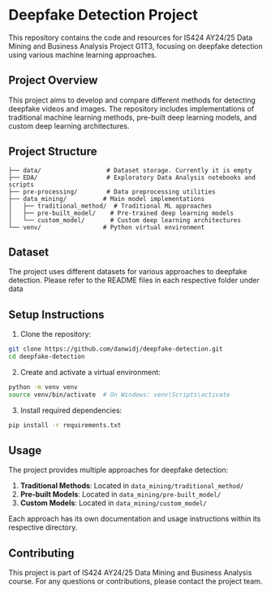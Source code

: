 # Deepfake Detection Project

This repository contains the code and resources for IS424 AY24/25 Data Mining and Business Analysis Project G1T3, focusing on deepfake detection using various machine learning approaches.

## Project Overview

This project aims to develop and compare different methods for detecting deepfake videos and images. The repository includes implementations of traditional machine learning methods, pre-built deep learning models, and custom deep learning architectures.

## Project Structure

```
├── data/                  # Dataset storage. Currently it is empty
├── EDA/                   # Exploratory Data Analysis notebooks and scripts
├── pre-processing/        # Data preprocessing utilities
├── data_mining/          # Main model implementations
│   ├── traditional_method/  # Traditional ML approaches
│   ├── pre-built_model/    # Pre-trained deep learning models
│   └── custom_model/       # Custom deep learning architectures
└── venv/                 # Python virtual environment
```

## Dataset

The project uses different datasets for various approaches to deepfake detection. Please refer to the README files in each respective folder under data

## Setup Instructions

1. Clone the repository:

```bash
git clone https://github.com/danwidj/deepfake-detection.git
cd deepfake-detection
```

2. Create and activate a virtual environment:

```bash
python -m venv venv
source venv/bin/activate  # On Windows: venv\Scripts\activate
```

3. Install required dependencies:

```bash
pip install -r requirements.txt
```

## Usage

The project provides multiple approaches for deepfake detection:

1. **Traditional Methods**: Located in `data_mining/traditional_method/`
2. **Pre-built Models**: Located in `data_mining/pre-built_model/`
3. **Custom Models**: Located in `data_mining/custom_model/`

Each approach has its own documentation and usage instructions within its respective directory.

## Contributing

This project is part of IS424 AY24/25 Data Mining and Business Analysis course. For any questions or contributions, please contact the project team.
